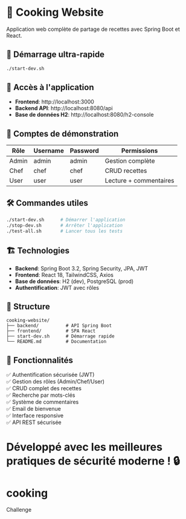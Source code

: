 # 🍳 Cooking Website

Application web complète de partage de recettes avec Spring Boot et React.

## 🚀 Démarrage ultra-rapide

```bash
./start-dev.sh
```

## 📍 Accès à l'application

- **Frontend**: http://localhost:3000
- **Backend API**: http://localhost:8080/api  
- **Base de données H2**: http://localhost:8080/h2-console

## 👥 Comptes de démonstration

| Rôle  | Username | Password | Permissions |
|-------|----------|----------|-------------|
| Admin | admin    | admin    | Gestion complète |
| Chef  | chef     | chef     | CRUD recettes |
| User  | user     | user     | Lecture + commentaires |

## 🛠️ Commandes utiles

```bash
./start-dev.sh      # Démarrer l'application
./stop-dev.sh       # Arrêter l'application  
./test-all.sh       # Lancer tous les tests
```

## 🏗️ Technologies

- **Backend**: Spring Boot 3.2, Spring Security, JPA, JWT
- **Frontend**: React 18, TailwindCSS, Axios
- **Base de données**: H2 (dev), PostgreSQL (prod)
- **Authentification**: JWT avec rôles

## 📁 Structure

```
cooking-website/
├── backend/          # API Spring Boot
├── frontend/         # SPA React
├── start-dev.sh      # Démarrage rapide
└── README.md         # Documentation
```

## 🎯 Fonctionnalités

✅ Authentification sécurisée (JWT)  
✅ Gestion des rôles (Admin/Chef/User)  
✅ CRUD complet des recettes  
✅ Recherche par mots-clés  
✅ Système de commentaires  
✅ Email de bienvenue  
✅ Interface responsive  
✅ API REST sécurisée  

**Développé avec les meilleures pratiques de sécurité moderne !** 🔒
=======
# cooking
Challenge
